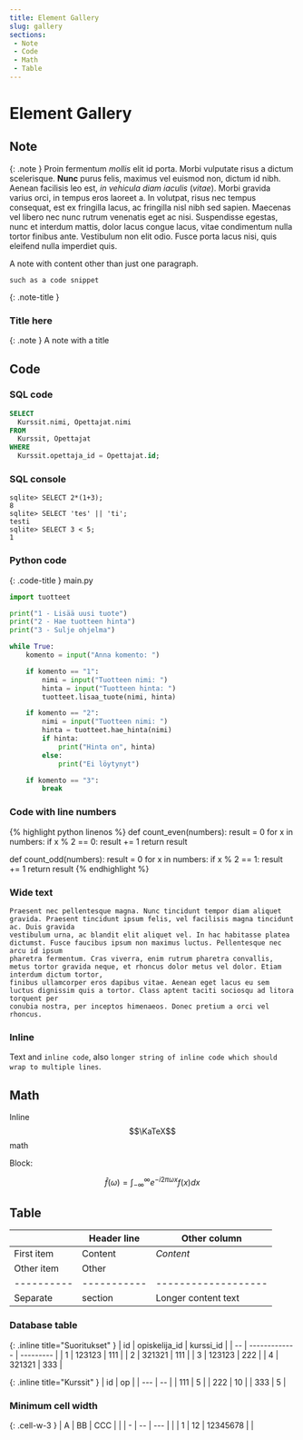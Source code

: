 ```yaml
---
title: Element Gallery
slug: gallery
sections:
 - Note
 - Code
 - Math
 - Table
---
```


# Element Gallery

## Note

{: .note }
Proin fermentum _mollis_ elit id porta. Morbi vulputate risus a dictum
scelerisque. **Nunc** purus felis, maximus vel euismod non, dictum id nibh.
Aenean facilisis leo est, _in vehicula diam iaculis_ (_vitae_). Morbi gravida
varius orci, in tempus eros laoreet a. In volutpat, risus nec tempus
consequat, est ex fringilla lacus, ac fringilla nisl nibh sed sapien.
Maecenas vel libero nec nunc rutrum venenatis eget ac nisi. Suspendisse
egestas, nunc et interdum mattis, dolor lacus congue lacus, vitae
condimentum nulla tortor finibus ante. Vestibulum non elit odio. Fusce
porta lacus nisi, quis eleifend nulla imperdiet quis.

<div class="note" markdown="1">
A note with content other than just one paragraph.

```
such as a code snippet
```
</div>

<!-- The .note-title can optionally be made a title (#, ##, ###, ...) for
     semantics but a plain paragraph will work as well. -->

{: .note-title }
### Title here

{: .note }
A note with a title

## Code

### SQL code

```sql
SELECT
  Kurssit.nimi, Opettajat.nimi
FROM
  Kurssit, Opettajat
WHERE
  Kurssit.opettaja_id = Opettajat.id;
```

### SQL console

```console?lang=sql
sqlite> SELECT 2*(1+3);
8
sqlite> SELECT 'tes' || 'ti';
testi
sqlite> SELECT 3 < 5;
1
```

### Python code

{: .code-title }
main.py
```python
import tuotteet

print("1 - Lisää uusi tuote")
print("2 - Hae tuotteen hinta")
print("3 - Sulje ohjelma")

while True:
    komento = input("Anna komento: ")

    if komento == "1":
        nimi = input("Tuotteen nimi: ")
        hinta = input("Tuotteen hinta: ")
        tuotteet.lisaa_tuote(nimi, hinta)

    if komento == "2":
        nimi = input("Tuotteen nimi: ")
        hinta = tuotteet.hae_hinta(nimi)
        if hinta:
            print("Hinta on", hinta)
        else:
            print("Ei löytynyt")

    if komento == "3":
        break
```

### Code with line numbers

<!-- The console?lang=.. syntax is unfortunately not supported here -->

{% highlight python linenos %}
def count_even(numbers):
    result = 0
    for x in numbers:
        if x % 2 == 0:
            result += 1
    return result

def count_odd(numbers):
    result = 0
    for x in numbers:
        if x % 2 == 1:
            result += 1
    return result
{% endhighlight %}

### Wide text

```
Praesent nec pellentesque magna. Nunc tincidunt tempor diam aliquet gravida. Praesent tincidunt ipsum felis, vel facilisis magna tincidunt ac. Duis gravida
vestibulum urna, ac blandit elit aliquet vel. In hac habitasse platea dictumst. Fusce faucibus ipsum non maximus luctus. Pellentesque nec arcu id ipsum
pharetra fermentum. Cras viverra, enim rutrum pharetra convallis, metus tortor gravida neque, et rhoncus dolor metus vel dolor. Etiam interdum dictum tortor,
finibus ullamcorper eros dapibus vitae. Aenean eget lacus eu sem luctus dignissim quis a tortor. Class aptent taciti sociosqu ad litora torquent per
conubia nostra, per inceptos himenaeos. Donec pretium a orci vel rhoncus.
```

### Inline

Text and `inline code`, also `longer string of inline code which should wrap to multiple lines`.

## Math

Inline $$\KaTeX$$ math

Block:

$$
\hat f(\omega) = \int_{-\infty}^{\infty} e^{-i2\pi\omega x} f(x) \mathit{dx}
$$

## Table

|            | Header line | Other column        |
| ---------- | ----------- | ------------------- |
| First item | Content     | _Content_           |
| Other item | Other       |                     |
| ---------- | ----------- | ------------------- |
| Separate   | section     | Longer content text |

### Database table

{: .inline title="Suoritukset" }
| id | opiskelija_id | kurssi_id |
| -- | ------------- | --------- |
| 1  | 123123        | 111       |
| 2  | 321321        | 111       |
| 3  | 123123        | 222       |
| 4  | 321321        | 333       |

{: .inline title="Kurssit" }
| id  | op |
| --- | -- |
| 111 | 5  |
| 222 | 10 |
| 333 | 5  |

### Minimum cell width

{: .cell-w-3 }
| A | BB | CCC | |
| - | -- | --- | |
| 1 | 12 | 12345678 | |

